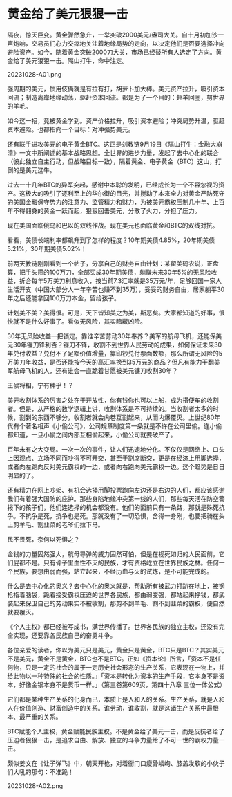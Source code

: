 # 黄金给了美元狠狠一击

隔夜，惊天巨变。黄金骤然急升，一举突破2000美元/盎司大关。自十月初加沙一声炮响，交易员们心力交瘁地关注着地缘局势的走向，以决定他们是否要选择冲向避险资产。如今，随着黄金突破2000刀大关，市场已经替所有人选定了方向。黄金给了美元狠狠一击。隔山打牛，命中注定。

20231028-A01.png

强周期的美元，惯用伎俩就是有拉有打，胡萝卜加大棒。美元资产拉升，吸引资本回流；制造离岸地缘动荡，驱赶资本回流。都是为了一个目的：赶羊回圈，剪世界的羊毛。

如今这一招，竟被黄金学到。资产价格拉升，吸引资本避险；冲突局势升温，驱赶资本避险。也都指向一个目标：对冲强势美元。

还有联手进攻美元的电子黄金BTC。这正是刘教链9月19日《隔山打牛：金融大崩溃》一文中所阐述的基本战略思想。全世界的进步力量，发起了去中心化的联合（彼此独立自主行动，但战略目标一致），隔着黄金、电子黄金（BTC）这山，打倒的是美元这牛。

过去一十几年BTC的异军突起，感谢中本聪的发明，已经成长为一个不容忽视的资产。这极大的吸引了逐利至上的华尔街的目光，并搅动了本来全力对黄金严防死守的美国金融保守势力的注意力、监管精力和财力，为被美元霸权压制几十年、上百年不得翻身的黄金一跃而起，狠狠回击美元，分散了火力，分担了压力。

现在美国面临俄乌和巴以的双线作战。现在美元也面临黄金和BTC的双线对抗。

看看，美债长端利率都飙升到了怎样的程度？10年期美债4.85%，20年期美债5.21%，30年期美债5.02%！

前两天教链刚刚看到一个帖子，分享自己的财务自由计划：某留美码农说，正盘算，把手头攒的100万刀，全部买成30年期美债，躺赚未来30年5%的无风险收益，折合每年5万美刀利息收入，按当前7.3汇率就是35万元/年，足够回国一家人生活开支（中国大部分人一年辛苦也赚不到35万），妥妥的财务自由，居家躺平30年之后还能拿回100万刀本金，留给孩子。

计划美不美？美得很。可是，天下皆知美之为美，斯恶矣。大家都知道的好事，很快就不是什么好事了。看似无风险，其实暗藏凶险。

30年无风险收益一把锁定。靠谁辛苦劳动30年奉养？美军的航母飞机，还能保美元30年镰刀锋利否？镰刀不锋，收割不到世界人民劳动的成果，如何保证未来30年兑付收益？兑付不了足额价值增量，靠印钞兑付票面数额，那么所谓无风险的5万美刀年收益，是否还能按今天的高汇率换到35万元的商品？但凡有能力干翻美军航母飞机的人，还有谁会一直跪着甘愿被美元镰刀收割30年？

王侯将相，宁有种乎！？

美元收割体系的厉害之处在于开放性，你有钱你也可以上船，成为搭便车的收割者。但是，从严格的数学逻辑上讲，收割体系是不可持续的。当收割者太多的时候，割到的东西不够分，收割者就会内卷互割起来，从而内爆覆灭。上世纪80年代有个著名相声《小偷公司》，公司规章制度第一条就是不许在公司里偷。连小偷都知道，一旦小偷之间内部互相偷起来，小偷公司就要破产了。

百年未有之大变局。一次一次的事件，让人们迅速地分化。不仅仅是网络上、口头上因观点、立场不同而吵得不可开交，甚至于割席断交，更是在经济上用脚选择，或者向左跑向反对美元霸权的一边，或者向右跑向美元霸权一边。这个趋势是日日明显的了。

还有精力在网上吵架、有机会选择用脚投票跑向左边还是右边的人们，都应该感谢我们有着强大国防的庇护。那些身陷地缘冲突第一线的人们，那些每天活在防空警报下的孩子们，他们连选择的机会都没有。他们的面前只有一条路，那就是殊死抗争。不抗争是死，抗争也是死。那就没有了一切恐惧，舍得一身剐，也要把骑在头上剪羊毛、割韭菜的老爷们拉下马。

民不畏死，奈何以死惧之？

金钱的力量固然强大，航母导弹的威力固然可怕，但是在视死如归的人民面前，它们屁都不是。只有骨子里血性不灭的民族，才有资格屹立在世界民族之林。任何一个民族，要想由弱而强，站立起来，不经历血与火的试炼，是不可能完成的。

什么是去中心化的奥义？去中心化的奥义就是，帮助所有被武力打趴在地上，被钢枪指着脑袋，跪着接受霸权压迫的世界各民族，都由弱变强，都站起来挣钱，都武装起来保卫自己的劳动果实不被收割，那剪不到羊毛、割不到韭菜的霸权，便自然就要覆灭。

《个人主权》都已经被写成书，满世界传播了。世界各民族的独立主权，还没有完全实现，还要靠各民族自己的奋勇斗争。

各位亲爱的读者，你以为美元只是美元，黄金只是黄金，BTC只是BTC？其实美元不是美元，黄金不是黄金，BTC也不是BTC。正如《资本论》所言，「资本不是任何物，只是一定的社会的属于一定历史社会形态的生产关系，它表现在一物上，并给此物以一种特殊的社会的性质。」「资本是转化为资本的生产手段，它本身不是资本，好像金银本身不是货币一样。」（第三卷第609页，第四十八章 三位一体公式）

它们都是某种生产关系的化身而已，本质上是人和人的关系。生产关系，就是人和人在价值创造、财富创造中的关系。谁劳动，谁收割，就是这诸生产关系中最根本、最严重的关系。

BTC赋能个人主权，黄金赋能民族主权。不是黄金给了美元一击，而是反抗者给了压迫者狠狠一击，是追求自由、解放、独立的斗争力量给了不可一世的霸权力量一击。

颇似姜文在《让子弹飞》中，朝天开枪，对着衙门口瘦骨嶙峋、膝盖发软的小伙子们大吼的那句：不准跪！

20231028-A02.png

